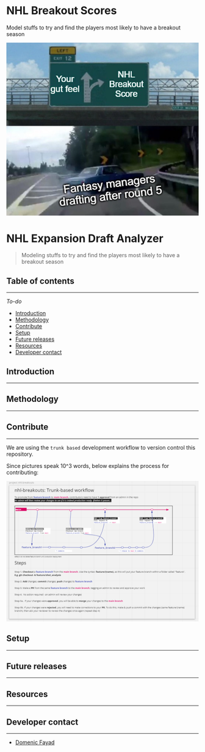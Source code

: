 

# NHL Breakout Scores
Model stuffs to try and find the players most likely to have a breakout season

![NHL Breakout Meme](assets/nhl_breakout_meme.PNG "NHL Breakout Scores meme")

# NHL Expansion Draft Analyzer
> Modeling stuffs to try and find the players most likely to have a breakout season


## Table of contents
---
*To-do*
* [Introduction](#introduction)
* [Methodology](#methodology)
* [Contribute](#contribute)
* [Setup](#contribute)
* [Future releases](#future-releases)
* [Resources](#resources)
* [Developer contact](#developer-contact)

## Introduction
---


## Methodology
---

## Contribute
---
We are using the `trunk based` development workflow to version control this repository.

Since pictures speak 10^3 words, below explains the process for contributing:

![NHL-BREAKOUTS Trunk-based development workflow](assets/workflow.PNG "NHL-BREAKOUTS Trunk-based development workflow")


## Setup
---

## Future releases
---

          
## Resources
---


## Developer contact
---
* [Domenic Fayad](https://www.fullstaxx.com/)

